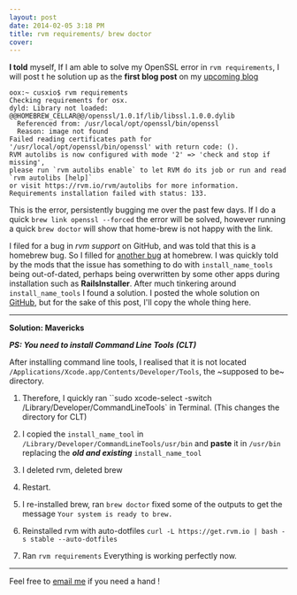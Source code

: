 ```yaml
---
layout: post
date: 2014-02-05 3:18 PM
title: rvm requirements/ brew doctor 
cover: 
---
```


**I told** myself, If I am able to solve my OpenSSL error in ``rvm requirements``, I will post t he solution up as the **first blog post** on my [upcoming blog](http://iam.cusx.io)


```
oox:~ cusxio$ rvm requirements
Checking requirements for osx.
dyld: Library not loaded: @@HOMEBREW_CELLAR@@/openssl/1.0.1f/lib/libssl.1.0.0.dylib
  Referenced from: /usr/local/opt/openssl/bin/openssl
  Reason: image not found
Failed reading certificates path for '/usr/local/opt/openssl/bin/openssl' with return code: ().
RVM autolibs is now configured with mode '2' => 'check and stop if missing',
please run `rvm autolibs enable` to let RVM do its job or run and read `rvm autolibs [help]`
or visit https://rvm.io/rvm/autolibs for more information.
Requirements installation failed with status: 133.
```

This is the error, persistently bugging me over the past few days. If I do a quick ``brew link openssl --forced`` the error will be solved, however running a quick ``brew doctor`` will show that home-brew is not happy with the link.

I filed for a bug in *rvm support* on GitHub, and was told that this is a homebrew bug. So I filled for [another bug](https://github.com/Homebrew/homebrew/issues/26367) at homebrew. I was quickly told by the mods that the issue has something to do with `install_name_tools` being out-of-dated, perhaps being overwritten by some other apps during installation such as **RailsInstaller**. After much tinkering around `install_name_tools` I found a solution. I posted the whole solution on [GitHub](http://github.com), but for the sake of this post, I'll copy the whole thing here.
___

**Solution: Mavericks**

***PS: You need to install Command Line Tools (CLT)***

After installing command line tools, I realised that it is not located ``/Applications/Xcode.app/Contents/Developer/Tools``, the ~supposed to be~ directory.

1) Therefore, I quickly ran ``sudo xcode-select -switch /Library/Developer/CommandLineTools` in Terminal.
(This changes the directory for CLT)


2) I copied the ``install_name_tool`` in ``/Library/Developer/CommandLineTools/usr/bin`` and **paste** it in ``/usr/bin`` replacing the ***old and existing*** ``install_name_tool``


3) I deleted rvm, deleted brew


4) Restart.


5) I re-installed brew, ran ``brew doctor`` fixed some of the outputs to get the message ``Your system is ready to brew.``


6) Reinstalled rvm with auto-dotfiles ``curl -L https://get.rvm.io | bash -s stable --auto-dotfiles``


7) Ran ``rvm requirements`` Everything is working perfectly now. 


___

Feel free to [email me](cusxio@gmail.com) if you need a hand !


